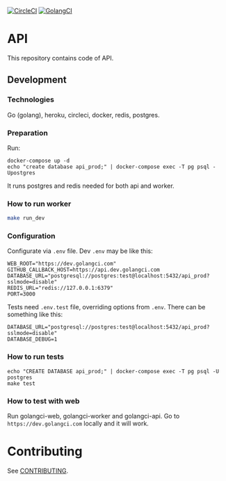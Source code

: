 [![CircleCI](https://circleci.com/gh/golangci/golangci-api.svg?style=svg)](https://circleci.com/gh/golangci/golangci-api)
[![GolangCI](https://golangci.com/badges/github.com/golangci/golangci-api.svg)](https://golangci.com)

# API
This repository contains code of API.

## Development
### Technologies
Go (golang), heroku, circleci, docker, redis, postgres.

### Preparation
Run:
```
docker-compose up -d
echo "create database api_prod;" | docker-compose exec -T pg psql -Upostgres
```
It runs postgres and redis needed for both api and worker.

### How to run worker
```bash
make run_dev
```

### Configuration
Configurate via `.env` file. Dev `.env` may be like this:
```
WEB_ROOT="https://dev.golangci.com"
GITHUB_CALLBACK_HOST=https://api.dev.golangci.com
DATABASE_URL="postgresql://postgres:test@localhost:5432/api_prod?sslmode=disable"
REDIS_URL="redis://127.0.0.1:6379"
PORT=3000
```

Tests need `.env.test` file, overriding options from `.env`. There can be something like this:
```
DATABASE_URL="postgresql://postgres:test@localhost:5432/api_prod?sslmode=disable"
DATABASE_DEBUG=1
```

### How to run tests
```
echo "CREATE DATABASE api_prod;" | docker-compose exec -T pg psql -U postgres
make test
```

### How to test with web
Run golangci-web, golangci-worker and golangci-api. Go to `https://dev.golangci.com` locally and it will work.

# Contributing
See [CONTRIBUTING](https://github.com/golangci/golangci-api/blob/master/CONTRIBUTING.md).
